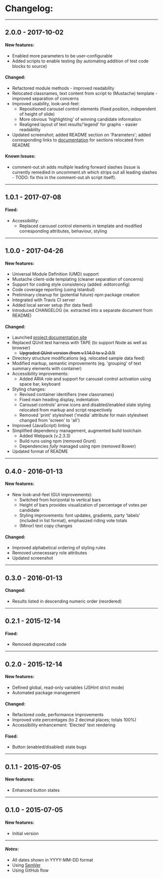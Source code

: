 # Changelog:

- - -
## 2.0.0 - 2017-10-02
#### New features:
* Enabled more parameters to be user-configurable
* Added scripts to enable testing (by automating addition of test code blocks to source)

#### Changed:
* Refactored module methods - improved readability
* Relocated classnames, text content from script to (Mustache) template - improved separation of concerns
* Improved usability, look-and-feel:
  * Repositioned carousel control elements (fixed position, independent of height of slide)
  * More obvious 'highlighting' of winning candidate information
  * Realigned layout of text results/'legend' for graphs - easier readability
* Updated screenshot; added README section on 'Parameters'; added corresponding links to [documentation](https://hfagerlund.github.io/elections-carousel/) for sections relocated from README

#### Known Issues:
* comment-out.sh adds *multiple* leading forward slashes (issue is currently remedied in uncomment.sh which strips out all leading slashes - TODO: fix this in the comment-out.sh script itself).

- - -
## 1.0.1 - 2017-07-08
#### Fixed:
* Accessibility:
  * Replaced carousel control elements in template and modified corresponding attributes, behaviour, styling

- - -
## 1.0.0 - 2017-04-26
#### New features:
* Universal Module Definition (UMD) support
* Mustache client-side templating (cleaner separation of concerns)
* Support for coding style consistency (added .editorconfig)
* Code coverage reporting (using Istanbul)
* Preliminary cleanup for (potential future) npm package creation
* Integrated with Travis CI server
* Added local server setup (for data feed)
* Introduced CHANGELOG (ie. extracted into a separate document from README)

#### Changed:
* Launched [project documentation site](https://hfagerlund.github.io/elections-carousel/)
* Replaced QUnit test harness with TAPE (to support Node as well as browser)
  * ~~Upgraded QUnit version (from v.1.14.0 to v.2.0.1)~~
* Directory structure modifications (eg. relocated sample data feed)
* Modified markup, semantic improvements (eg. 'grouping' of text summary elements with container)
* Accessibility improvements:
  * Added ARIA role and support for carousel control activation using space bar, keyboard
* Styling changes:
  * Revised container identifiers (new classnames)
  * Fixed main heading display, indentation
  * Carousel controls' arrow icons and disabled/enabled state styling relocated from markup and script respectively
  * Removed 'print' stylesheet ('media' attribute for main stylesheet changed from 'screen' to 'all')
* Improved (JavaScript) linting
* Simplified dependency management, augmented build toolchain
  * Added Webpack (v.2.3.3)
  * Build runs using npm (removed Grunt)
  * Dependencies *fully* managed using npm (removed Bower)
* Updated format of README

- - -
## 0.4.0 - 2016-01-13
#### New features: 
* New look-and-feel (GUI improvements):
  * Switched from horizontal to vertical bars
   * Height of bars provides visualization of percentage of votes per candidate
  * Styling improvements: font updates, gradients, party 'labels' (included in list format), emphasized riding vote totals
  * (Minor) text copy changes

#### Changed:
* Improved alphabetical ordering of styling rules
* Removed unnecessary role attributes
* Updated screenshot

- - -
## 0.3.0 - 2016-01-13
#### Changed:
* Results listed in descending numeric order (reordered)

- - -
## 0.2.1 - 2015-12-14
#### Fixed:
* Removed deprecated code

- - -
## 0.2.0 - 2015-12-14
#### New features:
* Defined  global, read-only variables (JSHint strict mode)
* Automated package management

#### Changed:
* Refactored code, performance improvements
* Improved vote percentages (to 2 decimal places; totals 100%)
* Accessibility enhancement: 'Elected' text rendering

#### Fixed:
* Button (enabled/disabled) state bugs

- - -
## 0.1.1 - 2015-07-05 
#### New features:
* Enhanced button states

- - -
## 0.1.0 - 2015-07-05 
#### New features:
* Initial version

- - -
#### *Notes*: 
* All dates shown in YYYY-MM-DD format
* Using [SemVer](http://semver.org/)
* Using GitHub flow
